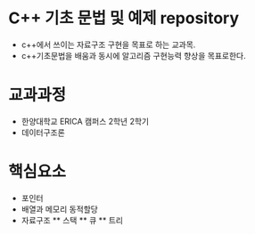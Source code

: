 # C++ 기초 문법 및 예제 repository
* c++에서 쓰이는 자료구조 구현을 목표로 하는 교과목. 
* c++기초문법을 배움과 동시에 알고리즘 구현능력 향상을 목표로한다.


# 교과과정
* 한양대학교 ERICA 캠퍼스 2학년 2학기  
* 데이터구조론 

# 핵심요소
* 포인터
* 배열과 메모리 동적할당
* 자료구조
** 스택
** 큐
** 트리

